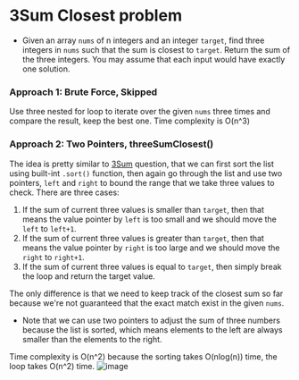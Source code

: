 # 3Sum Closest problem
* Given an array `nums` of n integers and an integer `target`, find three integers in `nums` such that the sum is closest to `target`. Return the sum of the three integers. You may assume that each input would have exactly one solution.

### Approach 1: Brute Force, Skipped
Use three nested for loop to iterate over the given `nums` three times and compare the result, keep the best one. Time complexity is O(n^3)

### Approach 2: Two Pointers, threeSumClosest()
The idea is pretty similar to [3Sum](https://github.com/artisan1218/LeetCode-Solution/tree/main/threeSum) question, that we can first sort the list using built-int `.sort()` function, then again go through the list and use two pointers, `left` and `right` to bound the range that we take three values to check. There are three cases:
1. If the sum of current three values is smaller than `target`, then that means the value pointer by `left` is too small and we should move the `left` to `left+1`.
2. If the sum of current three values is greater than `target`, then that means the value pointer by `right` is too large and we should move the `right` to `right+1`.
3. If the sum of current three values is equal to `target`, then simply break the loop and return the target value.

The only difference is that we need to keep track of the closest sum so far because we're not guaranteed that the exact match exist in the given `nums`.

* Note that we can use two pointers to adjust the sum of three numbers because the list is sorted, which means elements to the left are always smaller than the elements to the right.

Time complexity is O(n^2) because the sorting takes O(nlog(n)) time, the loop takes O(n^2) time.
![image](https://user-images.githubusercontent.com/25105806/119450519-dfe9ad00-bce8-11eb-9c53-9c4d7541f279.png)
